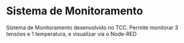 # Sistema de Monitoramento

Sistema de Monitoramento desenvolvido no TCC. Permite monitorar 3 tensões e 1 temperatura, e visualizar via o Node-RED

